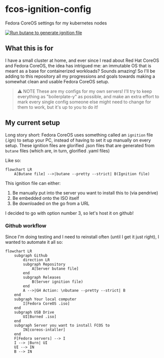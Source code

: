 # fcos-ignition-config

Fedora CoreOS settings for my kubernetes nodes

[![Run butane to generate ignition file](https://github.com/juanlu-sanz/fcos-ignition-config/actions/workflows/main.yml/badge.svg)](https://github.com/juanlu-sanz/fcos-ignition-config/actions/workflows/main.yml)

## What this is for

I have a small cluster at home, and ever since I read about Red Hat CoreOS and Fedora CoreOS, the idea has intrigued me: an immutable OS that is meant as a base for containerized workloads? Sounds amazing! So I'll be adding to this repository all my progressions and goals towards making a somewhat clean and usable Fedora CoreOS setup.

> ⚠ NOTE
> These are my configs for my own servers!
> I'll try to keep everything as "boilerplate-y" as possible, and make an extra effort to mark every single config someone else might need to change for them to work, but it's up to you to do it!

## My current setup

Long story short: Fedora CoreOS uses something called an `ignition` file (.ign) to setup your PC, instead of having to set it up manually on every setup. These ignition files are glorified .json files that are generated from `butane` files (which are, in turn, glorified .yaml files)

Like so:

```mermaid
flowchart LR
    A[Butane file] -->|butane --pretty --strict| B(Ignition file)
```

This ignition file can either:

1. Be manually put into the server you want to install this to (via pendrive)
2. Be embedded onto the ISO itself
3. Be downloaded on the go from a URL

I decided to go with option number 3, so let's host it on github!

### Github workflow

Since I'm doing testing and I need to reinstall often (until I get it just right), I wanted to automate it all so:

```mermaid
flowchart LR
    subgraph Github
        direction LR
        subgraph Repository
            A[Server butane file]
        end
        subgraph Releases
            B(Server ignition file)
        end
        A -->|GH Action: \nbutane --pretty --strict| B
    end
    subgraph Your local computer
        I[Fedora CoreOS .iso]
    end
    subgraph USB Drive
        UI[Burned .iso]
    end
    subgraph Server you want to install FCOS to
        IN[coreos-intaller]
    end
    F[Fedora servers] --> I
    I --> |Burn| UI
    UI --> IN
    B --> IN
```
